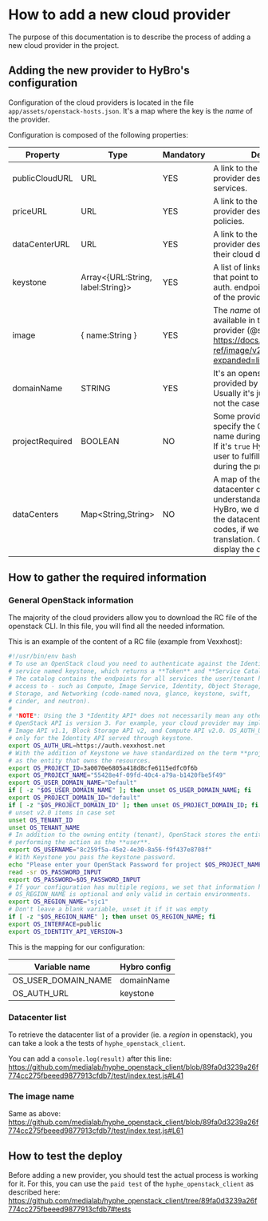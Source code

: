 # How to add a new cloud provider

The purpose of this documentation is to describe the process of adding a new cloud provider in the project.

## Adding the new provider to HyBro's configuration

Configuration of the cloud providers is located in the file `app/assets/openstack-hosts.json`.
It's a map where the key is the _name_ of the provider.

Configuration is composed of the following properties:

| Property        | Type                              | Mandatory | Description                                                                                                                                                                                                              |
| --------------- | --------------------------------- | --------- | ------------------------------------------------------------------------------------------------------------------------------------------------------------------------------------------------------------------------ |
| publicCloudURL  | URL                               | YES       | A link to the webpage of the provider describing their cloud services.                                                                                                                                                   |
| priceURL        | URL                               | YES       | A link to the webpage of the provider describing their pricing policies.                                                                                                                                                 |
| dataCenterURL   | URL                               | YES       | A link to the webpage of the provider describing and listing their cloud datacenter.                                                                                                                                     |
| keystone        | Array<{URL:String, label:String}> | YES       | A list of links (with their _label_) that point to the openstack auth. endpoint (alias keystone) of the provider.                                                                                                        |
| image           | { name:String }                   | YES       | The _name_ of a `Debian 9` image, available in the catalog of the provider (@see https://docs.openstack.org/api-ref/image/v2/index.html?expanded=list-images-detail)                                                     |
| domainName      | STRING                            | YES       | It's an openstack variable provided by the cloud provider. Usually it's just `default` but it's not the case everytime                                                                                                   |
| projectRequired | BOOLEAN                           | NO        | Some providers need during to specify the OpenStack project name during the auth process. If it's `true` HyBro will ask the user to fulfill the project name during the process                                          |
| dataCenters     | Map<String,String>                | NO        | A map of the translation of the datacenter codes to a human understandable names. So in HyBro, we display the names of the datacenters instead of their codes, if we have the translation. Otherwise, we display the code. |

## How to gather the required information

### General OpenStack information

The majority of the cloud providers allow you to download the RC file of the openstack CLI.
In this file, you will find all the needed information.

This is an example of the content of a RC file (example from Vexxhost):

```bash
#!/usr/bin/env bash
# To use an OpenStack cloud you need to authenticate against the Identity
# service named keystone, which returns a **Token** and **Service Catalog**.
# The catalog contains the endpoints for all services the user/tenant has
# access to - such as Compute, Image Service, Identity, Object Storage, Block
# Storage, and Networking (code-named nova, glance, keystone, swift,
# cinder, and neutron).
#
# *NOTE*: Using the 3 *Identity API* does not necessarily mean any other
# OpenStack API is version 3. For example, your cloud provider may implement
# Image API v1.1, Block Storage API v2, and Compute API v2.0. OS_AUTH_URL is
# only for the Identity API served through keystone.
export OS_AUTH_URL=https://auth.vexxhost.net
# With the addition of Keystone we have standardized on the term **project**
# as the entity that owns the resources.
export OS_PROJECT_ID=3a0070e6805a418d8cfe6115edfc0f6b
export OS_PROJECT_NAME="55428e4f-09fd-40c4-a79a-b1420fbe5f49"
export OS_USER_DOMAIN_NAME="Default"
if [ -z "$OS_USER_DOMAIN_NAME" ]; then unset OS_USER_DOMAIN_NAME; fi
export OS_PROJECT_DOMAIN_ID="default"
if [ -z "$OS_PROJECT_DOMAIN_ID" ]; then unset OS_PROJECT_DOMAIN_ID; fi
# unset v2.0 items in case set
unset OS_TENANT_ID
unset OS_TENANT_NAME
# In addition to the owning entity (tenant), OpenStack stores the entity
# performing the action as the **user**.
export OS_USERNAME="8c259f5a-45e2-4e30-8a56-f9f437e8708f"
# With Keystone you pass the keystone password.
echo "Please enter your OpenStack Password for project $OS_PROJECT_NAME as user $OS_USERNAME: "
read -sr OS_PASSWORD_INPUT
export OS_PASSWORD=$OS_PASSWORD_INPUT
# If your configuration has multiple regions, we set that information here.
# OS_REGION_NAME is optional and only valid in certain environments.
export OS_REGION_NAME="sjc1"
# Don't leave a blank variable, unset it if it was empty
if [ -z "$OS_REGION_NAME" ]; then unset OS_REGION_NAME; fi
export OS_INTERFACE=public
export OS_IDENTITY_API_VERSION=3
```

This is the mapping for our configuration:

| Variable name       | Hybro config |
| ------------------- | ------------ |
| OS_USER_DOMAIN_NAME | domainName   |
| OS_AUTH_URL         | keystone     |

### Datacenter list

To retrieve the datacenter list of a provider (ie. a _region_ in openstack), you can take a look a the tests of `hyphe_openstack_client`.

You can add a `console.log(result)` after this line: https://github.com/medialab/hyphe_openstack_client/blob/89fa0d3239a26f774cc275fbeeed9877913cfdb7/test/index.test.js#L41

### The image name

Same as above: https://github.com/medialab/hyphe_openstack_client/blob/89fa0d3239a26f774cc275fbeeed9877913cfdb7/test/index.test.js#L61

## How to test the deploy

Before adding a new provider, you should test the actual process is working for it.
For this, you can use the `paid test` of the `hyphe_openstack_client` as described here: https://github.com/medialab/hyphe_openstack_client/tree/89fa0d3239a26f774cc275fbeeed9877913cfdb7#tests
